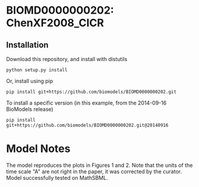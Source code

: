 # BIOMD0000000202: ChenXF2008_CICR

## Installation

Download this repository, and install with distutils

`python setup.py install`

Or, install using pip

`pip install git+https://github.com/biomodels/BIOMD0000000202.git`

To install a specific version (in this example, from the 2014-09-16 BioModels release)

`pip install git+https://github.com/biomodels/BIOMD0000000202.git@20140916`


# Model Notes


The model reproduces the plots in Figures 1 and 2. Note that the units of the
time scale "A" are not right in the paper, it was corrected by the curator.
Model successfully tested on MathSBML.


